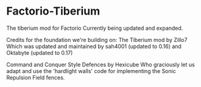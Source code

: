 # Factorio-Tiberium
The tiberium mod for Factorio
Currently being updated and expanded.

Credits for the foundation we're building on:
  The Tiberium mod by Zillo7
  Which was updated and maintained by sah4001 (updated to 0.16) and Oktabyte (updated to 0.17)


  Command and Conquer Style Defences by Hexicube
  Who graciously let us adapt and use the 'hardlight walls' code for implementing the Sonic Repulsion Field fences.
